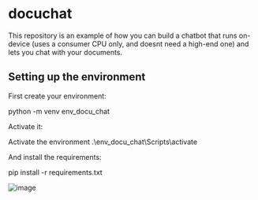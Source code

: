 # docuchat
 
This repository is an example of how you can build a chatbot that runs on-device (uses a consumer CPU only, and doesnt need a high-end one) and lets you chat with your documents.
 
## Setting up the environment

First create your environment:

python -m venv env_docu_chat

Activate it:

Activate the environment .\env_docu_chat\Scripts\activate

And install the requirements:

pip install -r requirements.txt


![image](https://github.com/rezabonyadi/docuchat/assets/25924343/840e12b0-63d8-4c19-8678-8fbf311c5946)

